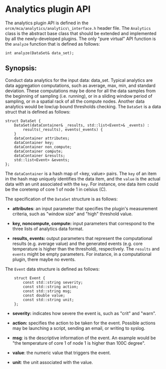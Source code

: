 # Analytics plugin API
The analytics plugin API is defined in the `orcm/mca/analytics/analytics\_interface.h` header file. The `Analytics` class is the abstract base class that should be extended and implemented by all the newly-developed plugins. The only "pure virtual" API function is the `analyze` function that is defined as follows:

```
int analyze(DataSet& data_set);
```

## Synopsis:

Conduct data analytics for the input data: data\_set. Typical analytics are data aggregation computations, such as average, max, min, and standard deviation. These computations may be done for all the data samples from the beginning of sampling (i.e. running), or in a sliding window period of sampling, or in a spatial rack of all the compute nodes. Another data analytics would be low/up bound thresholds checking. The `DataSet` is a data struct that is defined as follows:
```
struct DataSet {
    DataSet(dataContainer& _results, std::list<Event>& _events) :
        results(_results), events(_events) {
    }
    dataContainer attributes;
    dataContainer key;
    dataContainer non_compute;
    dataContainer compute;
    dataContainer &results;
    std::list<Event> &events;
};
```

The `dataContainer` is a hash map of <key, value> pairs. The `key` of an item in the hash map uniquely identifies the data item, and the `value` is the actual data with an unit associated with the `key`. For instance, one data item could be the coretemp of core 1 of node 1 in celsius (C).

The specification of the `DataSet` structure is as follows:

* **attributes**: an input parameter that specifies the plugin's measurement criteria, such as "window size" and "high" threshold value.

* **key, noncompute, compute:** input parameters that correspond to the three lists of analytics data format.

* **results, events:** output parameters that represent the computational results (e.g. average value) and the generated events (e.g. core temperature is higher than the threshold), respectively. The `results` and `events` might be empty parameters. For instance, in a computational plugin, there maybe no events.

The `Event` data structure is defined as follows:

```
    struct Event {
        const std::string severity;
        const std::string action;
        const std::string msg;
        const double value;
        const std::string unit;
    };
```
* **severity:** indicates how severe the event is, such as "crit" and "warn".

* **action:** specifies the action to be taken for the event. Possible actions may be launching a script, sending an email, or writing to syslog.

* **msg**: is the descriptive information of the event. An example would be "the temperature of core 1 of node 1 is higher than 100C degree".

* **value**: the numeric value that triggers the event.

* **unit**: the unit associated with the value.